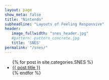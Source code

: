 ```yaml
---
layout: page
show_meta: false
title: "Nintendo"
subheadline: "Layouts of Feeling Responsive"
header:
   image_fullwidth: "snes_header.jpg"
   #pattern: pattern_concrete.jpg
   title: 'SNES'
permalink: "/snes/"
---
```

<ul>
    {% for post in site.categories.SNES %}
    <li><a href="{{ site.url }}{{ site.baseurl }}{{ post.url }}">{{ post.title }}</a></li>
    {% endfor %}
</ul>
